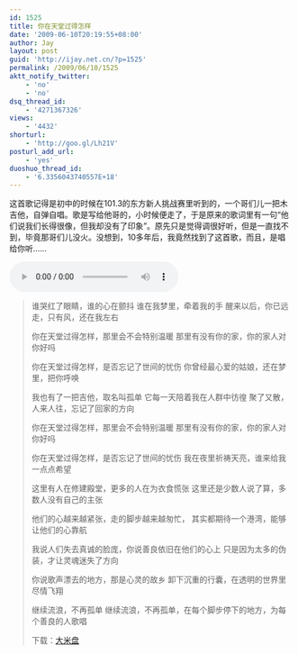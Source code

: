 ```yaml
---
id: 1525
title: 你在天堂过得怎样
date: '2009-06-10T20:19:55+08:00'
author: Jay
layout: post
guid: 'http://ijay.net.cn/?p=1525'
permalink: /2009/06/10/1525
aktt_notify_twitter:
    - 'no'
    - 'no'
dsq_thread_id:
    - '4271367326'
views:
    - '4432'
shorturl:
    - 'http://goo.gl/Lh21V'
posturl_add_url:
    - 'yes'
duoshuo_thread_id:
    - '6.3356043740557E+18'
---
```


这首歌记得是初中的时候在101.3的东方新人挑战赛里听到的，一个哥们儿一把木吉他，自弹自唱。歌是写给他哥的，小时候便走了，于是原来的歌词里有一句“他们说我们长得很像，但我却没有了印象”。原先只是觉得调很好听，但是一直找不到，毕竟那哥们儿没火。没想到，10多年后，我竟然找到了这首歌，而且，是唱给你听……

<audio controls="">
<source src="/music/你在天堂过得怎样.mp3" />
</audio>
<blockquote>谁哭红了眼睛，谁的心在颤抖
谁在我梦里，牵着我的手
醒来以后，你已远走，只有风，还在我左右

你在天堂过得怎样，那里会不会特别温暖
那里有没有你的家，你的家人对你好吗

你在天堂过得怎样，是否忘记了世间的忧伤
你曾经最心爱的姑娘，还在梦里，把你呼唤

我也有了一把吉他，取名叫孤单
它每一天陪着我在人群中彷徨
聚了又散，人来人往，忘记了回家的方向

你在天堂过得怎样，那里会不会特别温暖
那里有没有你的家，你的家人对你好吗

你在天堂过得怎样，是否忘记了世间的忧伤
我在夜里祈祷天亮，谁来给我一点点希望

这里有人在修建殿堂，更多的人在为衣食慌张
这里还是少数人说了算，多数人没有自己的主张

他们的心越来越紧张，走的脚步越来越匆忙，
其实都期待一个港湾，能够让他们的心靠航

我说人们失去真诚的脸庞，你说善良依旧在他们的心上
只是因为太多的伪装，才让灵魂迷失了方向

你说歌声漂去的地方，那是心灵的故乡
卸下沉重的行囊，在透明的世界里尽情飞翔

继续流浪，不再孤单
继续流浪，不再孤单，在每个脚步停下的地方，为每个善良的人歌唱

下载：<a href="http://www.damipan.com/file/1pMRauQ.html">大米盘</a>
</blockquote>

